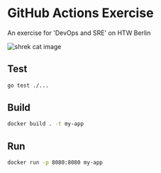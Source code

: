 # GitHub Actions Exercise

An exercise for 'DevOps and SRE' on HTW Berlin

![shrek cat image](https://www.thewrap.com/wp-content/uploads/2016/04/puss-in-boots-.jpg)

## Test

```bash
go test ./...
```

## Build

```bash
docker build . -t my-app
```

## Run

```bash
docker run -p 8080:8080 my-app
```

